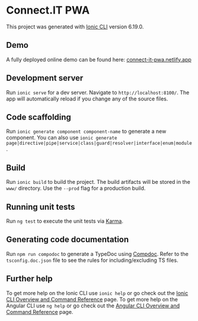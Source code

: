 # Connect.IT PWA

This project was generated with [Ionic CLI](https://ionicframework.com/docs/cli) version 6.19.0.

## Demo
A fully deployed online demo can be found here: [connect-it-pwa.netlify.app](https://connect-it-pwa.netlify.app/)

## Development server

Run `ionic serve` for a dev server. Navigate to `http://localhost:8100/`. The app will automatically reload if you change any of the source files.

## Code scaffolding

Run `ionic generate component component-name` to generate a new component. You can also use `ionic generate page|directive|pipe|service|class|guard|resolver|interface|enum|module`.

## Build

Run `ionic build` to build the project. The build artifacts will be stored in the `www/` directory. Use the `--prod` flag for a production build.

## Running unit tests

Run `ng test` to execute the unit tests via [Karma](https://karma-runner.github.io).

## Generating code documentation
Run `npm run compodoc` to generate a TypeDoc using [Compdoc](https://github.com/compodoc/compodoc). Refer to the `tsconfig.doc.json` file to see the rules for including/excluding TS files.

## Further help

To get more help on the Ionic CLI use `ionic help` or go check out the [Ionic CLI Overview and Command Reference](https://ionicframework.com/docs/cli) page.
To get more help on the Angular CLI use `ng help` or go check out the [Angular CLI Overview and Command Reference](https://angular.io/cli) page.
